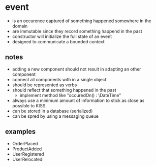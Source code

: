 # event

* is an occurence captured of something happened somewhere in the domain
* are immutable since they record something happend in the past
* constructor will initialize the full state of an event
* designed to communicate a bounded context

## notes

* adding a new component should not result in adapting an other component
* connect all components with in a single object
* should be represented as verbs
* should reflect that something happened in the past
    * implement method like "occuredOn() : \DateTime"
* always use a minimum amount of information to stick as close as possible to KISS
* can be stored in a database (serialized)
* can be spred by using a messaging queue

## examples

* OrderPlaced
* ProductAdded
* UserRegistered
* UserRelocated
